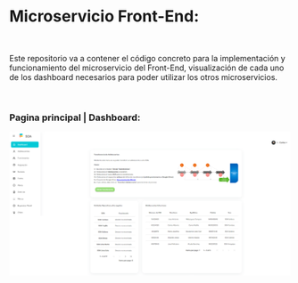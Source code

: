<h1>Microservicio Front-End:</h1>

<br>

Este repositorio va a contener el código concreto para la implementación y funcionamiento del microservicio del Front-End, visualización de cada uno de los dashboard necesarios para poder utilizar los otros microservicios.

<br>

### Pagina principal | Dashboard:

![Dashboard](src/assets/images/Information.png)

